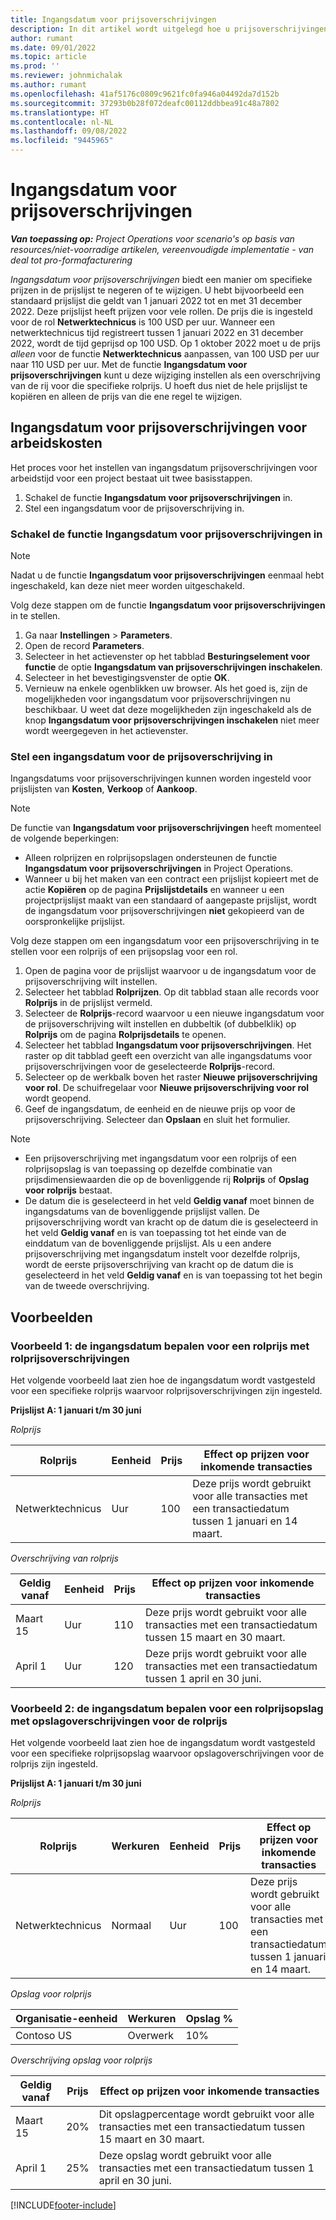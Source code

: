 ```yaml
---
title: Ingangsdatum voor prijsoverschrijvingen
description: In dit artikel wordt uitgelegd hoe u prijsoverschrijvingen instelt voor specifieke prijzen in de prijslijst.
author: rumant
ms.date: 09/01/2022
ms.topic: article
ms.prod: ''
ms.reviewer: johnmichalak
ms.author: rumant
ms.openlocfilehash: 41af5176c0809c9621fc0fa946a04492da7d152b
ms.sourcegitcommit: 37293b0b28f072deafc00112ddbbea91c48a7802
ms.translationtype: HT
ms.contentlocale: nl-NL
ms.lasthandoff: 09/08/2022
ms.locfileid: "9445965"
---
```

# <a name="date-effective-price-overrides"></a>Ingangsdatum voor prijsoverschrijvingen 

_**Van toepassing op:** Project Operations voor scenario's op basis van resources/niet-voorradige artikelen, vereenvoudigde implementatie - van deal tot pro-formafacturering_

*Ingangsdatum voor prijsoverschrijvingen* biedt een manier om specifieke prijzen in de prijslijst te negeren of te wijzigen. U hebt bijvoorbeeld een standaard prijslijst die geldt van 1 januari 2022 tot en met 31 december 2022. Deze prijslijst heeft prijzen voor vele rollen. De prijs die is ingesteld voor de rol **Netwerktechnicus** is 100 USD per uur. Wanneer een netwerktechnicus tijd registreert tussen 1 januari 2022 en 31 december 2022, wordt de tijd geprijsd op 100 USD. Op 1 oktober 2022 moet u de prijs *alleen* voor de functie **Netwerktechnicus** aanpassen, van 100 USD per uur naar 110 USD per uur. Met de functie **Ingangsdatum voor prijsoverschrijvingen** kunt u deze wijziging instellen als een overschrijving van de rij voor die specifieke rolprijs. U hoeft dus niet de hele prijslijst te kopiëren en alleen de prijs van die ene regel te wijzigen.

## <a name="date-effective-price-overrides-for-labor-pricing"></a>Ingangsdatum voor prijsoverschrijvingen voor arbeidskosten

Het proces voor het instellen van ingangsdatum prijsoverschrijvingen voor arbeidstijd voor een project bestaat uit twee basisstappen.

1. Schakel de functie **Ingangsdatum voor prijsoverschrijvingen** in.
1. Stel een ingangsdatum voor de prijsoverschrijving in.

### <a name="enable-the-date-effective-price-overrides-feature"></a>Schakel de functie Ingangsdatum voor prijsoverschrijvingen in

> [!NOTE]
> Nadat u de functie **Ingangsdatum voor prijsoverschrijvingen** eenmaal hebt ingeschakeld, kan deze niet meer worden uitgeschakeld.

Volg deze stappen om de functie **Ingangsdatum voor prijsoverschrijvingen** in te stellen.

1. Ga naar **Instellingen** \> **Parameters**.
1. Open de record **Parameters**.
1. Selecteer in het actievenster op het tabblad **Besturingselement voor functie** de optie **Ingangsdatum van prijsoverschrijvingen inschakelen**.
1. Selecteer in het bevestigingsvenster de optie **OK**.
1. Vernieuw na enkele ogenblikken uw browser. Als het goed is, zijn de mogelijkheden voor ingangsdatum voor prijsoverschrijvingen nu beschikbaar. U weet dat deze mogelijkheden zijn ingeschakeld als de knop **Ingangsdatum voor prijsoverschrijvingen inschakelen** niet meer wordt weergegeven in het actievenster.

### <a name="set-up-a-date-effective-price-override"></a>Stel een ingangsdatum voor de prijsoverschrijving in

Ingangsdatums voor prijsoverschrijvingen kunnen worden ingesteld voor prijslijsten van **Kosten**, **Verkoop** of **Aankoop**.

> [!NOTE]
>De functie van **Ingangsdatum voor prijsoverschrijvingen** heeft momenteel de volgende beperkingen:
>
> - Alleen rolprijzen en rolprijsopslagen ondersteunen de functie **Ingangsdatum voor prijsoverschrijvingen** in Project Operations.
> - Wanneer u bij het maken van een contract een prijslijst kopieert met de actie **Kopiëren** op de pagina **Prijslijstdetails** en wanneer u een projectprijslijst maakt van een standaard of aangepaste prijslijst, wordt de ingangsdatum voor prijsoverschrijvingen **niet** gekopieerd van de oorspronkelijke prijslijst.

Volg deze stappen om een ingangsdatum voor een prijsoverschrijving in te stellen voor een rolprijs of een prijsopslag voor een rol.

1. Open de pagina voor de prijslijst waarvoor u de ingangsdatum voor de prijsoverschrijving wilt instellen.
1. Selecteer het tabblad **Rolprijzen**. Op dit tabblad staan alle records voor **Rolprijs** in de prijslijst vermeld.
1. Selecteer de **Rolprijs**-record waarvoor u een nieuwe ingangsdatum voor de prijsoverschrijving wilt instellen en dubbeltik (of dubbelklik) op **Rolprijs** om de pagina **Rolprijsdetails** te openen.
1. Selecteer het tabblad **Ingangsdatum voor prijsoverschrijvingen**. Het raster op dit tabblad geeft een overzicht van alle ingangsdatums voor prijsoverschrijvingen voor de geselecteerde **Rolprijs**-record.
1. Selecteer op de werkbalk boven het raster **Nieuwe prijsoverschrijving voor rol**. De schuifregelaar voor **Nieuwe prijsoverschrijving voor rol** wordt geopend.
1. Geef de ingangsdatum, de eenheid en de nieuwe prijs op voor de prijsoverschrijving. Selecteer dan **Opslaan** en sluit het formulier.

> [!NOTE]
> - Een prijsoverschrijving met ingangsdatum voor een rolprijs of een rolprijsopslag is van toepassing op dezelfde combinatie van prijsdimensiewaarden die op de bovenliggende rij **Rolprijs** of **Opslag voor rolprijs** bestaat.
> - De datum die is geselecteerd in het veld **Geldig vanaf** moet binnen de ingangsdatums van de bovenliggende prijslijst vallen. De prijsoverschrijving wordt van kracht op de datum die is geselecteerd in het veld **Geldig vanaf** en is van toepassing tot het einde van de einddatum van de bovenliggende prijslijst. Als u een andere prijsoverschrijving met ingangsdatum instelt voor dezelfde rolprijs, wordt de eerste prijsoverschrijving van kracht op de datum die is geselecteerd in het veld **Geldig vanaf** en is van toepassing tot het begin van de tweede overschrijving.

## <a name="examples"></a>Voorbeelden

### <a name="example-1-determining-date-effectivity-for-a-role-price-that-has-role-price-overrides"></a>Voorbeeld 1: de ingangsdatum bepalen voor een rolprijs met rolprijsoverschrijvingen

Het volgende voorbeeld laat zien hoe de ingangsdatum wordt vastgesteld voor een specifieke rolprijs waarvoor rolprijsoverschrijvingen zijn ingesteld.

**Prijslijst A: 1 januari t/m 30 juni**

*Rolprijs*

| Rolprijs | Eenheid | Prijs | Effect op prijzen voor inkomende transacties |
|---|---|---|---|
| Netwerktechnicus | Uur | 100 | Deze prijs wordt gebruikt voor alle transacties met een transactiedatum tussen 1 januari en 14 maart. |

*Overschrijving van rolprijs*

| Geldig vanaf | Eenheid | Prijs | Effect op prijzen voor inkomende transacties |
|---|---|---|---|
| Maart 15 | Uur | 110 | Deze prijs wordt gebruikt voor alle transacties met een transactiedatum tussen 15 maart en 30 maart. |
| April 1 | Uur | 120 | Deze prijs wordt gebruikt voor alle transacties met een transactiedatum tussen 1 april en 30 juni. |

### <a name="example-2-determining-date-effectivity-for-a-role-price-markup-that-has-role-price-markup-overrides"></a>Voorbeeld 2: de ingangsdatum bepalen voor een rolprijsopslag met opslagoverschrijvingen voor de rolprijs

Het volgende voorbeeld laat zien hoe de ingangsdatum wordt vastgesteld voor een specifieke rolprijsopslag waarvoor opslagoverschrijvingen voor de rolprijs zijn ingesteld.

**Prijslijst A: 1 januari t/m 30 juni**

*Rolprijs*

| Rolprijs | Werkuren | Eenheid | Prijs | Effect op prijzen voor inkomende transacties |
|---|---|---|---|---|
| Netwerktechnicus | Normaal | Uur | 100 | Deze prijs wordt gebruikt voor alle transacties met een transactiedatum tussen 1 januari en 14 maart. |

*Opslag voor rolprijs*

| Organisatie-eenheid | Werkuren | Opslag % |
|---|---|---|
| Contoso US | Overwerk | 10% |

*Overschrijving opslag voor rolprijs*

| Geldig vanaf | Prijs | Effect op prijzen voor inkomende transacties |
|---|---|---|
| Maart 15 | 20% | Dit opslagpercentage wordt gebruikt voor alle transacties met een transactiedatum tussen 15 maart en 30 maart. |
| April 1 | 25% | Deze opslag wordt gebruikt voor alle transacties met een transactiedatum tussen 1 april en 30 juni. |

[!INCLUDE[footer-include](../includes/footer-banner.md)]
